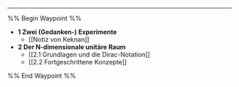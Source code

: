 ***

%% Begin Waypoint %%
- **1 Zwei (Gedanken-) Experimente**
	- [[Notiz von Keknan]]
- **2 Der N-dimensionale unitäre Raum**
	- [[2.1 Grundlagen und die Dirac-Notation]]
	- [[2.2 Fortgeschrittene Konzepte]]

%% End Waypoint %%

